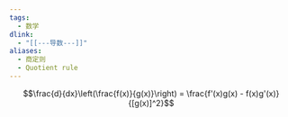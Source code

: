 ```yaml
---
tags:
  - 数学
dlink:
  - "[[---导数---]]"
aliases:
  - 商定则
  - Quotient rule
---
```

$$\frac{d}{dx}\left(\frac{f(x)}{g(x)}\right) = \frac{f'(x)g(x) - f(x)g'(x)}{[g(x)]^2}$$